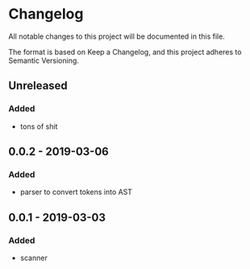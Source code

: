 # Changelog
All notable changes to this project will be documented in this file.

The format is based on Keep a Changelog, and this project adheres to Semantic Versioning.

## Unreleased
### Added
- tons of shit

## 0.0.2 - 2019-03-06
### Added
- parser to convert tokens into AST

## 0.0.1 - 2019-03-03
### Added
- scanner
